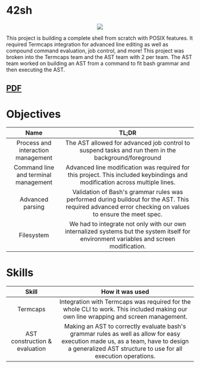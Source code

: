 # 42sh
<p align="center">
  <img src="http://i19.servimg.com/u/f19/19/22/14/02/unix10.jpg">
</p>

This project is building a complete shell from scratch with POSIX features. It required Termcaps integration for advanced line editing as well as compound command evaluation, job control, and more!
This project was broken into the Termcaps team and the AST team with 2 per team. The AST team worked on building an AST from a command to fit bash grammar and then executing the AST. 

[PDF](pdf/42sh.en.pdf)
---

# Objectives
|Name|TL;DR
|:-:|:-:|
|Process and interaction management|The AST allowed for advanced job control to suspend tasks and run them in the background/foreground|
|Command line and terminal management|Advanced line modification was required for this project. This included keybindings and modification across multiple lines.|
|Advanced parsing|Validation of Bash's grammar rules was performed during buildout for the AST. This required advanced error checking on values to ensure the meet spec.|
|Filesystem|We had to integrate not only with our own internalized systems but the system itself for environment variables and screen modification.|

# Skills
|Skill|How it was used
|:-:|:-:|
|Termcaps|Integration with Termcaps was required for the whole CLI to work. This included making our own line wrapping and screen management.|
|AST construction & evaluation|Making an AST to correctly evaluate bash's grammar rules as well as allow for easy execution made us, as a team, have to design a generalized AST structure to use for all execution operations.|
